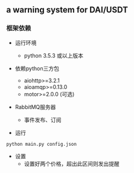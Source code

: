 ## a warning system for DAI/USDT

### 框架依赖
- 运行环境
	- python 3.5.3 或以上版本

- 依赖python三方包
	- aiohttp>=3.2.1
	- aioamqp>=0.13.0
	- motor>=2.0.0 (可选)

- RabbitMQ服务器
    - 事件发布、订阅




- 运行
```text
python main.py config.json
```

- 设置
	- 设置好两个价格，超出此区间则发出提醒